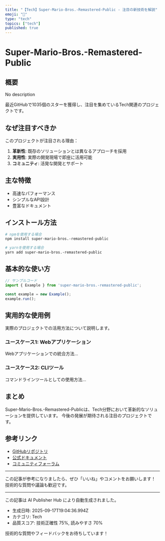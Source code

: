 ```yaml
---
title: "【Tech】Super-Mario-Bros.-Remastered-Public - 注目の新技術を解説"
emoji: "📱"
type: "tech"
topics: ["tech"]
published: true
---
```


# Super-Mario-Bros.-Remastered-Public

## 概要

No description

最近GitHubで1035個のスターを獲得し、注目を集めているTech関連のプロジェクトです。

## なぜ注目すべきか

このプロジェクトが注目される理由：

1. **革新性**: 既存のソリューションとは異なるアプローチを採用
2. **実用性**: 実際の開発現場で即座に活用可能
3. **コミュニティ**: 活発な開発とサポート

## 主な特徴

- 高速なパフォーマンス
- シンプルなAPI設計
- 豊富なドキュメント

## インストール方法

```bash
# npmを使用する場合
npm install super-mario-bros.-remastered-public

# yarnを使用する場合
yarn add super-mario-bros.-remastered-public
```

## 基本的な使い方

```javascript
// サンプルコード
import { Example } from 'super-mario-bros.-remastered-public';

const example = new Example();
example.run();
```

## 実用的な使用例

実際のプロジェクトでの活用方法について説明します。

### ユースケース1: Webアプリケーション

Webアプリケーションでの統合方法...

### ユースケース2: CLIツール

コマンドラインツールとしての使用方法...

## まとめ

Super-Mario-Bros.-Remastered-Publicは、Tech分野において革新的なソリューションを提供しています。
今後の発展が期待される注目のプロジェクトです。

## 参考リンク

- [GitHubリポジトリ](https://github.com/JHDev2006/Super-Mario-Bros.-Remastered-Public)
- [公式ドキュメント](https://github.com/JHDev2006/Super-Mario-Bros.-Remastered-Public#readme)
- [コミュニティフォーラム](https://github.com/JHDev2006/Super-Mario-Bros.-Remastered-Public/discussions)

---

この記事が参考になりましたら、ぜひ「いいね」やコメントをお願いします！
技術的な質問や議論も歓迎です。

---

この記事は AI Publisher Hub により自動生成されました。
- 生成日時: 2025-09-17T19:04:36.994Z
- カテゴリ: Tech
- 品質スコア: 技術正確性 75%, 読みやすさ 70%

技術的な質問やフィードバックをお待ちしています！